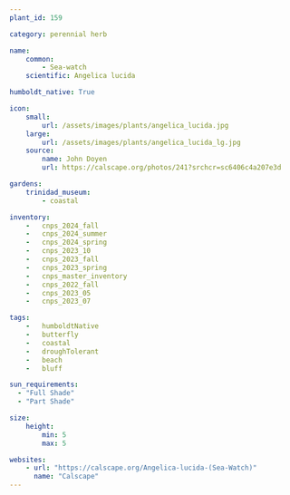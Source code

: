 ```yaml
---
plant_id: 159 

category: perennial herb

name: 
    common: 
        - Sea-watch
    scientific: Angelica lucida 

humboldt_native: True

icon: 
    small: 
        url: /assets/images/plants/angelica_lucida.jpg 
    large: 
        url: /assets/images/plants/angelica_lucida_lg.jpg 
    source: 
        name: John Doyen 
        url: https://calscape.org/photos/241?srchcr=sc6406c4a207e3d 

gardens:
    trinidad_museum:
        - coastal

inventory: 
    -   cnps_2024_fall
    -   cnps_2024_summer
    -   cnps_2024_spring
    -   cnps_2023_10
    -   cnps_2023_fall
    -   cnps_2023_spring
    -   cnps_master_inventory
    -   cnps_2022_fall
    -   cnps_2023_05 
    -   cnps_2023_07 

tags:  
    -   humboldtNative
    -   butterfly
    -   coastal
    -   droughTolerant
    -   beach
    -   bluff

sun_requirements:
  - "Full Shade"
  - "Part Shade"

size:
    height: 
        min: 5
        max: 5

websites:
    - url: "https://calscape.org/Angelica-lucida-(Sea-Watch)" 
      name: "Calscape"
---
```

